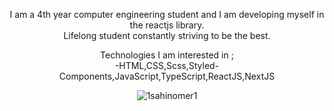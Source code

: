 <p align="center">I am a 4th year computer engineering student and I am developing myself in the reactjs library.<br/>
Lifelong student constantly striving to be the best.</p><p align="center"> Technologies I am interested in ; <br/> -HTML,CSS,Scss,Styled-Components,JavaScript,TypeScript,ReactJS,NextJS</p><p align="center"><img src="https://komarev.com/ghpvc/?username=1sahinomer1"%20 alt="1sahinomer1"/></p>
